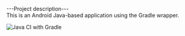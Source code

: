 ---Project description---<br>
This is an Android Java-based application using the Gradle wrapper.

![Java CI with Gradle](https://github.com/KimberKoding/Tencil/workflows/Java%20CI%20with%20Gradle/badge.svg)
